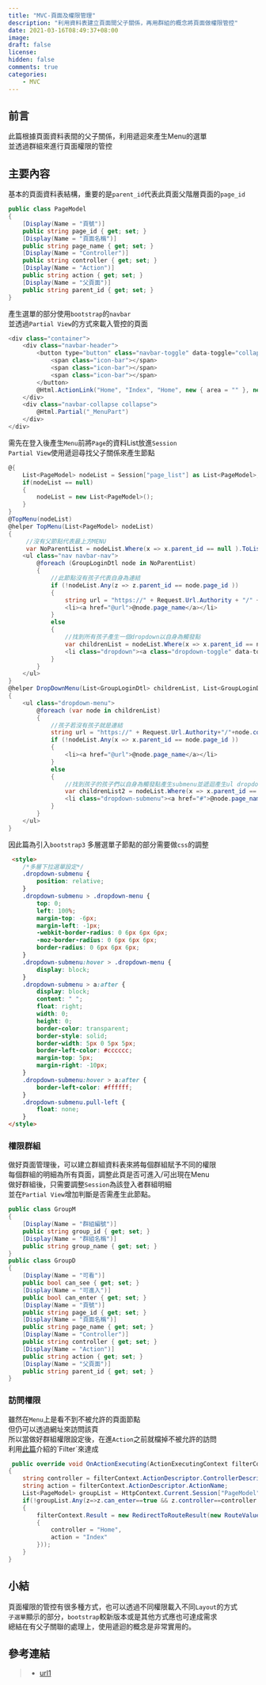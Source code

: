 ```yaml
---
title: "MVC-頁面及權限管理"
description: "利用資料表建立頁面間父子關係，再用群組的概念將頁面做權限管控"
date: 2021-03-16T08:49:37+08:00
image: 
draft: false
license: 
hidden: false
comments: true
categories:
    - MVC
---
```


## 前言

此篇根據頁面資料表間的父子關係，利用遞迴來產生Menu的選單  
並透過群組來進行頁面權限的管控  

## 主要內容

基本的頁面資料表結構，重要的是`parent_id`代表此頁面父階層頁面的`page_id`  
```C#
public class PageModel
{
    [Display(Name = "頁號")]
    public string page_id { get; set; }
    [Display(Name = "頁面名稱")]
    public string page_name { get; set; }
    [Display(Name = "Controller")]
    public string controller { get; set; }
    [Display(Name = "Action")]
    public string action { get; set; }
    [Display(Name = "父頁面")]
    public string parent_id { get; set; }
}
```
產生選單的部分使用`bootstrap`的`navbar`  
並透過`Partial View`的方式來載入管控的頁面  
```C#
<div class="container">
    <div class="navbar-header">
        <button type="button" class="navbar-toggle" data-toggle="collapse" data-target=".navbar-collapse">
            <span class="icon-bar"></span>
            <span class="icon-bar"></span>
            <span class="icon-bar"></span>
        </button>
        @Html.ActionLink("Home", "Index", "Home", new { area = "" }, new { @class = "navbar-brand" })
    </div>
    <div class="navbar-collapse collapse">
        @Html.Partial("_MenuPart")
    </div>
</div>
```
需先在登入後產生`Menu`前將`Page`的資料List放進`Session`  
`Partial View`使用遞迴尋找父子關係來產生節點
```c#
@{
    List<PageModel> nodeList = Session["page_list"] as List<PageModel>;
    if(nodeList == null)
    {
        nodeList = new List<PageModel>();
    }
}
@TopMenu(nodeList)
@helper TopMenu(List<PageModel> nodeList)
{
     //沒有父節點代表最上方MENU
     var NoParentList = nodeList.Where(x => x.parent_id == null ).ToList();
    <ul class="nav navbar-nav">
        @foreach (GroupLoginDtl node in NoParentList)
        {
            //此節點沒有孩子代表自身為連結
            if (!nodeList.Any(z => z.parent_id == node.page_id ))
            {
                string url = "https://" + Request.Url.Authority + "/" + node.controller + "/" + node.action;
                <li><a href="@url">@node.page_name</a></li>
            }
            else
            {
                //找到所有孩子產生一個dropdown以自身為觸發點
                var childrenList = nodeList.Where(x => x.parent_id == node.page_id ).ToList();
                <li class="dropdown"><a class="dropdown-toggle" data-toggle="dropdown" href="#">@node.page_name <b class="caret"></b></a>@DropDownMenu(childrenList, nodeList)</li>
            }
        }
    </ul>
}
@helper DropDownMenu(List<GroupLoginDtl> childrenList, List<GroupLoginDtl> nodeList)
{
    <ul class="dropdown-menu">
        @foreach (var node in childrenList)
        {
            //孩子若沒有孩子就是連結
            string url = "https://" + Request.Url.Authority+"/"+node.controller + "/" + node.action;
            if (!nodeList.Any(x => x.parent_id == node.page_id ))
            {
                <li><a href="@url">@node.page_name</a></li>
            }
            else
            {
                //找到孩子的孩子們以自身為觸發點產生submenu並遞迴產生ul dropdown-menu
                var childrenList2 = nodeList.Where(x => x.parent_id == node.page_id ).ToList();
                <li class="dropdown-submenu"><a href="#">@node.page_name</a>@DropDownMenu(childrenList2, nodeList)</li>
            }
        }
    </ul>
}
```
因此篇為引入`bootstrap3` 多層選單子節點的部分需要做`css`的調整
```html
 <style>
    /*多層下拉選單設定*/
    .dropdown-submenu {
        position: relative;
    }
    .dropdown-submenu > .dropdown-menu {
        top: 0;
        left: 100%;
        margin-top: -6px;
        margin-left: -1px;
        -webkit-border-radius: 0 6px 6px 6px;
        -moz-border-radius: 0 6px 6px 6px;
        border-radius: 0 6px 6px 6px;
    }
    .dropdown-submenu:hover > .dropdown-menu {
        display: block;
    }
    .dropdown-submenu > a:after {
        display: block;
        content: " ";
        float: right;
        width: 0;
        height: 0;
        border-color: transparent;
        border-style: solid;
        border-width: 5px 0 5px 5px;
        border-left-color: #cccccc;
        margin-top: 5px;
        margin-right: -10px;
    }
    .dropdown-submenu:hover > a:after {
        border-left-color: #ffffff;
    }
    .dropdown-submenu.pull-left {
        float: none;
    }
</style>
```
### 權限群組

做好頁面管理後，可以建立群組資料表來將每個群組賦予不同的權限  
每個群組的明細為所有頁面，調整此頁是否可進入/可出現在Menu  
做好群組後，只需要調整`Session`為該登入者群組明細  
並在`Partial View`增加判斷是否需產生此節點。
```C#
public class GroupM
{
    [Display(Name = "群組編號")]
    public string group_id { get; set; }
    [Display(Name = "群組名稱")]
    public string group_name { get; set; }
}
public class GroupD
{
    [Display(Name = "可看")]
    public bool can_see { get; set; }
    [Display(Name = "可進入")]
    public bool can_enter { get; set; }  
    [Display(Name = "頁號")]
    public string page_id { get; set; }
    [Display(Name = "頁面名稱")]
    public string page_name { get; set; }
    [Display(Name = "Controller")]
    public string controller { get; set; }
    [Display(Name = "Action")]
    public string action { get; set; }
    [Display(Name = "父頁面")]
    public string parent_id { get; set; }   
}
```
### 訪問權限

雖然在`Menu`上是看不到不被允許的頁面節點  
但仍可以透過網址來訪問該頁  
所以當做好群組權限設定後，在進`Action`之前就檔掉不被允許的訪問  
利用[此篇]("https://hushuuu.github.io/2021/03/15/mvc-%E7%99%BB%E5%85%A5%E9%A9%97%E8%AD%89/")介紹的`Filter`來達成
```C#
 public override void OnActionExecuting(ActionExecutingContext filterContext)
{
    string controller = filterContext.ActionDescriptor.ControllerDescriptor.ControllerName;
    string action = filterContext.ActionDescriptor.ActionName;
    List<PageModel> groupList = HttpContext.Current.Session["PageModel"] as List<PageModel>;
    if(!groupList.Any(z=>z.can_enter==true && z.controller==controller && z.action == action))
    {
        filterContext.Result = new RedirectToRouteResult(new RouteValueDictionary(new
        {
            controller = "Home",
            action = "Index"
        }));
    }
}
```

## 小結

頁面權限的管控有很多種方式，也可以透過不同權限載入不同`Layout`的方式  
`子選單`顯示的部分，`bootstrap`較新版本或是其他方式應也可達成需求  
總結在有父子關聯的處理上，使用遞迴的概念是非常實用的。

## 參考連結

>* [url1](https://blog.sig.tw/2014/04/bootstrap-add-submenu.html)